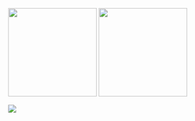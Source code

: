 <img height="180em" src="https://github-readme-stats.vercel.app/api?username=lucascudo&show_icons=true&theme=dracula&include_all_commits=true&count_private=true&show_icons=true&hide=contribs"/>

<img height="180em" src="https://github-readme-stats.vercel.app/api/top-langs/?username=lucascudo&theme=dracula&layout=compact"/>

![](https://visitor-badge.glitch.me/badge?page_id=lucascudo.lucascudo)
